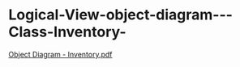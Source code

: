 # Logical-View-object-diagram---Class-Inventory-

[Object Diagram - Inventory.pdf](https://github.com/binbinyo/Logical-View-object-diagram---Class-Inventory-/files/2459070/Object.Diagram.-.Inventory.pdf)

